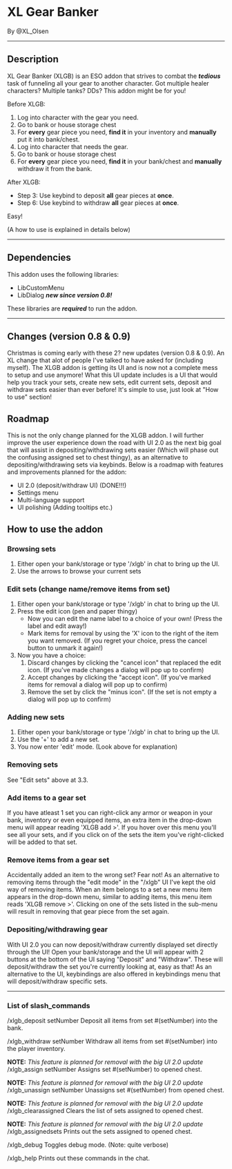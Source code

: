 # XL Gear Banker

By @XL_Olsen

***

## Description

XL Gear Banker (XLGB) is an ESO addon that strives to combat the ***tedious*** task of funneling all your gear to another character.
Got multiple healer characters? Multiple tanks? DDs? This addon might be for you!

Before XLGB:

1. Log into character with the gear you need.
2. Go to bank or house storage chest
3. For **every** gear piece you need, **find it** in your inventory and **manually** put it into bank/chest.
4. Log into character that needs the gear.
5. Go to bank or house storage chest
6. For **every** gear piece you need, **find it** in your bank/chest and **manually** withdraw it from the bank.

After XLGB:

- Step 3: Use keybind to deposit **all** gear pieces at **once**.
- Step 6: Use keybind to withdraw **all** gear pieces at **once**.

Easy!

(A how to use is explained in details below)
***

## Dependencies

This addon uses the following libraries:

- LibCustomMenu
- LibDialog ***new since version 0.8!***

These libraries are ***required*** to run the addon.

***

## Changes (version 0.8 & 0.9)

Christmas is coming early with these 2? new updates (version 0.8 & 0.9). An XL change that alot of people I've talked to have asked for (including myself). The XLGB addon is getting its UI and is now not a complete mess to setup and use anymore! What this UI update includes is a UI that would help you track your sets, create new sets, edit current sets, deposit and withdraw sets easier than ever before! It's simple to use, just look at "How to use" section!

## Roadmap

This is not the only change planned for the XLGB addon. I will further improve the user experience down the road with UI 2.0 as the next big goal that will assist in depositing/withdrawing sets easier (Which will phase out the confusing assigned set to chest thingy), as an alternative to depositing/withdrawing sets via keybinds. Below is a roadmap with features and improvements planned for the addon:

- UI 2.0 (deposit/withdraw UI) (DONE!!!)
- Settings menu
- Multi-language support
- UI polishing (Adding tooltips etc.)

## How to use the addon

### Browsing sets

1. Either open your bank/storage or type '/xlgb' in chat to bring up the UI.
2. Use the arrows to browse your current sets

### Edit sets (change name/remove items from set)

1. Either open your bank/storage or type '/xlgb' in chat to bring up the UI.
2. Press the edit icon (pen and paper thingy)
    - Now you can edit the name label to a choice of your own! (Press the label and edit away!)
    - Mark items for removal by using the 'X' icon to the right of the item you want removed. (If you regret your choice, press the cancel button to unmark it again!)
3. Now you have a choice:
    1. Discard changes by clicking the "cancel icon" that replaced the edit icon. (If you've made changes a dialog will pop up to confirm)
    2. Accept changes by clicking the "accept icon". (If you've marked items for removal a dialog will pop up to confirm)
    3. Remove the set by click the "minus icon". (If the set is not empty a dialog will pop up to confirm)

### Adding new sets

1. Either open your bank/storage or type '/xlgb' in chat to bring up the UI.
2. Use the '+' to add a new set.
3. You now enter 'edit' mode. (Look above for explanation)

### Removing sets

See "Edit sets" above at 3.3.

### Add items to a gear set

If you have atleast 1 set you can right-click any armor or weapon in your bank, inventory or even equipped items, an extra item in the drop-down menu will appear reading 'XLGB add >'.
If you hover over this menu you'll see all your sets, and if you click on of the sets the item you've right-clicked will be added to that set.

### Remove items from a gear set

Accidentally added an item to the wrong set? Fear not!
As an alternative to removing items through the "edit mode" in the "/xlgb" UI I've kept the old way of removing items.
When an item belongs to a set a new menu item appears in the drop-down menu, similar to adding items, this menu item reads 'XLGB remove >'.
Clicking on one of the sets listed in the sub-menu will result in removing that gear piece from the set again.

### Depositing/withdrawing gear

With UI 2.0 you can now deposit/withdraw currently displayed set directly through the UI! Open your bank/storage and the UI will appear with 2 buttons at the bottom of the UI saying "Deposit" and "Withdraw". These will deposit/withdraw the set you're currently looking at, easy as that! As an alternative to the UI, keybindings are also offered in keybindings menu that will deposit/withdraw specific sets.
***

### List of slash_commands

/xlgb_deposit setNumber
Deposit all items from set #(setNumber) into the bank.

/xlgb_withdraw setNumber
Withdraw all items from set #(setNumber) into the player inventory.

**NOTE:** *This feature is planned for removal with the big UI 2.0 update*
/xlgb_assign setNumber
Assigns set #(setNumber) to opened chest.

**NOTE:** *This feature is planned for removal with the big UI 2.0 update*
/xlgb_unassign setNumber
Unassigns set #(setNumber) from opened chest.

**NOTE:** *This feature is planned for removal with the big UI 2.0 update*
/xlgb_clearassigned
Clears the list of sets assigned to opened chest.

**NOTE:** *This feature is planned for removal with the big UI 2.0 update*
/xlgb_assignedsets
Prints out the sets assigned to opened chest.

/xlgb_debug
Toggles debug mode. (Note: quite verbose)

/xlgb_help
Prints out these commands in the chat.
